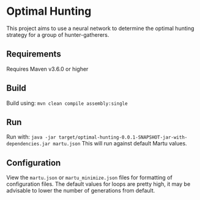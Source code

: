 # Optimal Hunting

This project aims to use a neural network to determine the optimal hunting strategy for a group of hunter-gatherers.

## Requirements

Requires Maven v3.6.0 or higher

## Build

Build using:
`mvn clean compile assembly:single`

## Run

Run with:
`java -jar target/optimal-hunting-0.0.1-SNAPSHOT-jar-with-dependencies.jar martu.json`
This will run against default Martu values.

## Configuration

View the `martu.json` or `martu_minimize.json` files for formatting of configuration files. The default values for loops are pretty high, it may be advisable to lower the number of generations from default.
